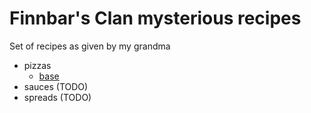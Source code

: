 # Finnbar's Clan mysterious recipes

Set of recipes as given by my grandma

* pizzas 
    - [base](./pizzas/base.md)
* sauces (TODO)
* spreads (TODO)